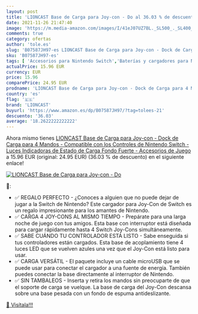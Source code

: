 ```yaml
---
layout: post
title: 'LIONCAST Base de Carga para Joy-con - Do al 36.03 % de descuento'
date: 2021-11-26 21:47:40
image: 'https://m.media-amazon.com/images/I/41eJ07UZ7BL._SL500_._SL400_.jpg'
comments: true
category: ofertas
author: 'tole.es'
slug: 'B07587JH97-es LIONCAST Base de Carga para Joy-con - Dock de Carga para 4...'
sku: 'B07587JH97-es'
tags: [ 'Accesorios para Nintendo Switch','Baterías y cargadores para Nintendo Switch','Cargadores para Nintendo Switch','Electrónica','Hardware y juegos para Nintendo Switch','Videojuegos','lioncast','nintendo', ]
actualPrice: 15.96 EUR
currency: EUR
price: 15.96
comparePrice: 24.95 EUR
prodname: 'LIONCAST Base de Carga para Joy-con - Dock de Carga para 4 Mandos - Compatible con los Controles de Nintendo Switch - Luces Indicadoras de Estado de Carga  Fondo Fuerte - Accesorios de Juego'
country: 'es'
flag: '🇪🇸'
brand: 'LIONCAST'
buyurl: 'https://www.amazon.es/dp/B07587JH97/?tag=tolees-21'
descuento: '36.03'
average: '18.2622222222222'
---
```


Ahora mismo tienes [LIONCAST Base de Carga para Joy-con - Dock de Carga para 4 Mandos - Compatible con los Controles de Nintendo Switch - Luces Indicadoras de Estado de Carga  Fondo Fuerte - Accesorios de Juego](https://www.amazon.es/dp/B07587JH97/?tag=tolees-21) a 15.96 EUR (original: 24.95 EUR) (36.03 %  de descuento) en el siguiente enlace!

[![LIONCAST Base de Carga para Joy-con - Do](https://m.media-amazon.com/images/I/41eJ07UZ7BL._SL500_._SL400_.jpg)](https://www.amazon.es/dp/B07587JH97/?tag=tolees-21)

🔎:

- ✅ REGALO PERFECTO - ¿Conoces a alguien que no puede dejar de jugar a la Switch de Nintendo? Este cargador para Joy-Con de Switch es un regalo impresionante para los amantes de Nintendo.
- ✅ CARGA 4 JOY-CONS AL MISMO TIEMPO - Prepárate para una larga noche de juego con tus amigos. Esta base con interruptor está diseñada para cargar rápidamente hasta 4 Switch Joy-Cons simultáneamente.
- ✅ SABE CUÁNDO TU CONTROLADOR ESTÁ LISTO - Sabe enseguida si tus controladores están cargados. Esta base de acoplamiento tiene 4 luces LED que se vuelven azules una vez que el Joy-Con está listo para usar.
- ✅ CARGA VERSÁTIL - El paquete incluye un cable microUSB que se puede usar para conectar el cargador a una fuente de energía. También puedes conectar la base directamente al interruptor de Nintendo.
- ✅ SIN TAMBALEOS - Inserta y retira los mandos sin preocuparte de que el soporte de carga se vuelque. La base de carga del Joy-Con descansa sobre una base pesada con un fondo de espuma antideslizante.

[🛒 Visítala!!!](https://www.amazon.es/dp/B07587JH97/?tag=tolees-21)
